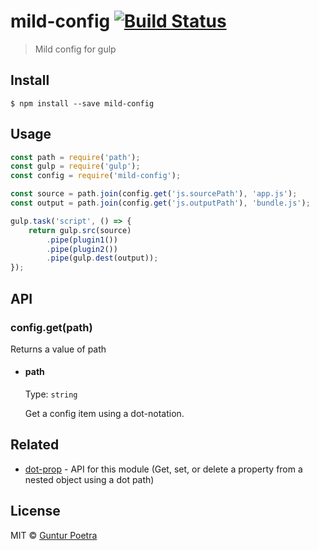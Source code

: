 # mild-config [![Build Status](https://travis-ci.org/iguntur/mild-config.svg?branch=master)](https://travis-ci.org/iguntur/mild-config)

> Mild config for gulp


## Install

```
$ npm install --save mild-config
```


## Usage

``` js
const path = require('path');
const gulp = require('gulp');
const config = require('mild-config');

const source = path.join(config.get('js.sourcePath'), 'app.js');
const output = path.join(config.get('js.outputPath'), 'bundle.js');

gulp.task('script', () => {
    return gulp.src(source)
        .pipe(plugin1())
        .pipe(plugin2())
        .pipe(gulp.dest(output));
});
```

## API

### config.get(path)

Returns a value of path

- #### path

    Type: `string` <br>

    Get a config item using a dot-notation.


## Related

- [dot-prop](https://github.com/sindresorhus/dot-prop) - API for this module (Get, set, or delete a property from a nested object using a dot path)


## License

MIT © [Guntur Poetra](http://guntur.starmediateknik.com)
